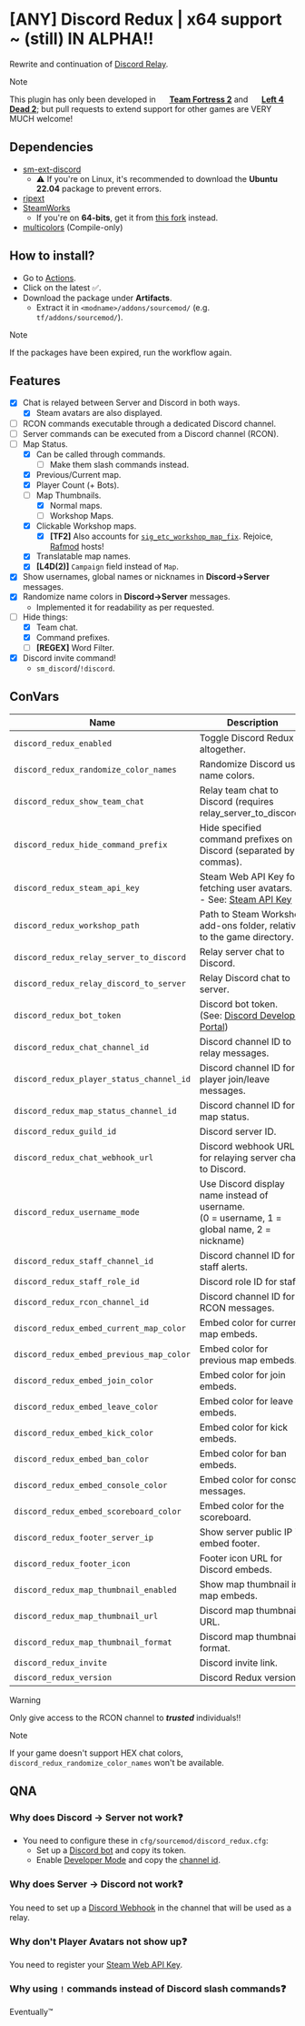 # [ANY] Discord Redux | x64 support ~ (still) IN ALPHA‼
Rewrite and continuation of [Discord Relay](https://github.com/Heapons/sp-discordrelay).
> [!NOTE]
> This plugin has only been developed in <img src="https://cdn.fastly.steamstatic.com/steamcommunity/public/images/apps/440/033bdd91842b6aca0633ee1e5f3e6b82f2e8962f.ico" width="16" height="16" style="vertical-align: text-bottom;"> [**Team Fortress 2**](https://store.steampowered.com/app/440) and <img src="https://cdn.fastly.steamstatic.com/steamcommunity/public/images/apps/550/1a8d50f6078b5d023582ea1793b0e53813d57b7f.ico" width="16" height="16" style="vertical-align: text-bottom;"> [**Left 4 Dead 2**](https://store.steampowered.com/app/550); but pull requests to extend support for other games are VERY MUCH welcome!

## Dependencies
- [sm-ext-discord](https://github.com/ProjectSky/sm-ext-discord/actions)
  - ⚠ If you're on Linux, it's recommended to download the **Ubuntu 22.04** package to prevent errors. 
- [ripext](https://github.com/ErikMinekus/sm-ripext/releases)
- [SteamWorks](https://github.com/KyleSanderson/SteamWorks/releases)
  - If you're on **64-bits**, get it from [this fork](https://github.com/irql-notlessorequal/SteamWorks/actions) instead.
- [multicolors](https://github.com/JoinedSenses/SourceMod-IncludeLibrary/blob/master/include/multicolors.inc) (Compile-only)

## How to install?
- Go to [Actions](https://github.com/Serider-Lounge/SRCDS-Discord-Redux/actions/workflows/compile.yml).
- Click on the latest ✅.
- Download the package under **Artifacts**.
  - Extract it in `<modname>/addons/sourcemod/` (e.g. `tf/addons/sourcemod/`).
> [!NOTE]
> If the packages have been expired, run the workflow again.

## Features
- [x] Chat is relayed between Server and Discord in both ways.
  - [x] Steam avatars are also displayed.
- [ ] RCON commands executable through a dedicated Discord channel.
- [ ] Server commands can be executed from a Discord channel (RCON).
- [ ] Map Status.
  - [x] Can be called through commands.
    - [ ] Make them slash commands instead.
  - [x] Previous/Current map.
  - [x] Player Count (+ Bots).
  - [ ] Map Thumbnails.
    - [x] Normal maps.
    - [ ] Workshop Maps.
  - [x] Clickable Workshop maps.
    - [x] **[TF2]** Also accounts for [`sig_etc_workshop_map_fix`](https://github.com/rafradek/sigsegv-mvm/blob/master/cfg/sigsegv_convars.cfg#L123). Rejoice, [Rafmod](https://github.com/rafradek/sigsegv-mvm) hosts!
  - [x] Translatable map names.
  - [x] **[L4D(2)]** `Campaign` field instead of `Map`.
- [x] Show usernames, global names or nicknames in **Discord→Server** messages.
- [x] Randomize name colors in **Discord→Server** messages.
  - Implemented it for readability as per requested.
- [ ] Hide things:
  - [x] Team chat.
  - [x] Command prefixes.
  - [ ] **[REGEX]** Word Filter.
- [x] Discord invite command!
  - `sm_discord`/`!discord`.

## ConVars

| Name | Description |
|------|-------------|
| `discord_redux_enabled` | Toggle Discord Redux altogether. |
| `discord_redux_randomize_color_names` | Randomize Discord user name colors. |
| `discord_redux_show_team_chat` | Relay team chat to Discord (requires relay_server_to_discord). |
| `discord_redux_hide_command_prefix` | Hide specified command prefixes on Discord (separated by commas). |
| `discord_redux_steam_api_key` | Steam Web API Key for fetching user avatars.<br>- See: [Steam API Key](https://steamcommunity.com/dev/apikey) |
| `discord_redux_workshop_path` | Path to Steam Workshop add-ons folder, relative to the game directory. |
| `discord_redux_relay_server_to_discord` | Relay server chat to Discord. |
| `discord_redux_relay_discord_to_server` | Relay Discord chat to server. |
| `discord_redux_bot_token` | Discord bot token.<br>(See: [Discord Developer Portal](https://discord.com/developers/applications/)) |
| `discord_redux_chat_channel_id` | Discord channel ID to relay messages. |
| `discord_redux_player_status_channel_id` | Discord channel ID for player join/leave messages. |
| `discord_redux_map_status_channel_id` | Discord channel ID for map status. |
| `discord_redux_guild_id` | Discord server ID. |
| `discord_redux_chat_webhook_url` | Discord webhook URL for relaying server chat to Discord. |
| `discord_redux_username_mode` | Use Discord display name instead of username.<br>(0 = username, 1 = global name, 2 = nickname) |
| `discord_redux_staff_channel_id` | Discord channel ID for staff alerts. |
| `discord_redux_staff_role_id` | Discord role ID for staff. |
| `discord_redux_rcon_channel_id` | Discord channel ID for RCON messages. |
| `discord_redux_embed_current_map_color` | Embed color for current map embeds. |
| `discord_redux_embed_previous_map_color` | Embed color for previous map embeds. |
| `discord_redux_embed_join_color` | Embed color for join embeds. |
| `discord_redux_embed_leave_color` | Embed color for leave embeds. |
| `discord_redux_embed_kick_color` | Embed color for kick embeds. |
| `discord_redux_embed_ban_color` | Embed color for ban embeds. |
| `discord_redux_embed_console_color` | Embed color for console messages. |
| `discord_redux_embed_scoreboard_color` | Embed color for the scoreboard. |
| `discord_redux_footer_server_ip` | Show server public IP in embed footer. |
| `discord_redux_footer_icon` | Footer icon URL for Discord embeds. |
| `discord_redux_map_thumbnail_enabled` | Show map thumbnail in map embeds. |
| `discord_redux_map_thumbnail_url` | Discord map thumbnail URL. |
| `discord_redux_map_thumbnail_format` | Discord map thumbnail format. |
| `discord_redux_invite` | Discord invite link. |
| `discord_redux_version` | Discord Redux version. |
> [!WARNING]
> Only give access to the RCON channel to ***trusted*** individuals‼

> [!NOTE]
> If your game doesn't support HEX chat colors, `discord_redux_randomize_color_names` won't be available.

## QNA
### Why does **Discord → Server** not work❓
- You need to configure these in `cfg/sourcemod/discord_redux.cfg`: 
    - Set up a [Discord bot](https://discord.com/developers/applications/) and copy its token.
    - Enable [Developer Mode](https://support.discord.com/hc/en-us/articles/206346498-Where-can-I-find-my-User-Server-Message-ID#h_01HRSTXPS5CRSRTWYCGPHZQ37H) and copy the [channel id](https://support.discord.com/hc/en-us/articles/206346498-Where-can-I-find-my-User-Server-Message-ID#h_01HRSTXPS5FMK2A5SMVSX4JW4E).

### Why does **Server → Discord** not work❓
You need to set up a [Discord Webhook](https://support.discord.com/hc/en-us/articles/228383668-Intro-to-Webhooks) in the channel that will be used as a relay.

### Why don't Player Avatars not show up❓
You need to register your [Steam Web API Key](https://steamcommunity.com/dev/apikey).

### Why using `!` commands instead of Discord slash commands❓
Eventually™
